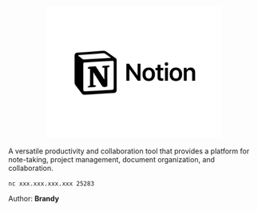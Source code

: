 <br>

<p align="center">
  <img src="./notion.png" width="350">
</p>


A versatile productivity and collaboration tool that provides a platform for note-taking, project management, document organization, and collaboration.

```
nc xxx.xxx.xxx.xxx 25283
```

Author: **Brandy**
